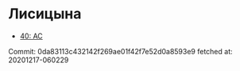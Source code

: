 # Лисицына
- [40: AC](40.md)

Commit: 0da83113c432142f269ae01f42f7e52d0a8593e9
 fetched at: 20201217-060229
